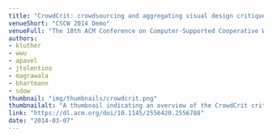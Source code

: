 ```yaml
---
title: "CrowdCrit: crowdsourcing and aggregating visual design critique"
venueShort: "CSCW 2014 Demo"
venueFull: "The 18th ACM Conference on Computer-Supported Cooperative Work and Social Computing"
authors:
- kluther
- wwu
- apavel
- jtolentino
- magrawala
- bhartmann
- sdow
thumbnail: "img/thumbnails/crowdcrit.png"
thumbnailalt: "A thumbnail indicating an overview of the CrowdCrit critique process."
link: "https://dl.acm.org/doi/10.1145/2556420.2556788"
date: "2014-03-07"
---
```


